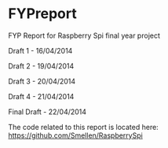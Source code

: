 FYPreport
=========

FYP Report for Raspberry Spi final year project

Draft 1 - 16/04/2014

Draft 2 - 19/04/2014

Draft 3 - 20/04/2014

Draft 4 - 21/04/2014

Final Draft - 22/04/2014

The code related to this report is located here: https://github.com/Smellen/RaspberrySpi
